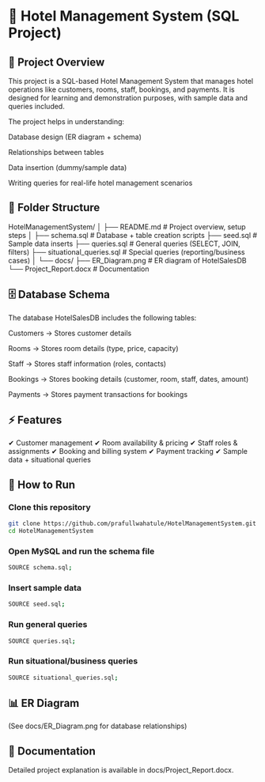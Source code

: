 # 🏨 Hotel Management System (SQL Project)
## 📌 Project Overview

This project is a SQL-based Hotel Management System that manages hotel operations like customers, rooms, staff, bookings, and payments.
It is designed for learning and demonstration purposes, with sample data and queries included.

The project helps in understanding:

Database design (ER diagram + schema)

Relationships between tables

Data insertion (dummy/sample data)

Writing queries for real-life hotel management scenarios

## 📂 Folder Structure
HotelManagementSystem/
│
├── README.md # Project overview, setup steps
│
├── schema.sql # Database + table creation scripts
├── seed.sql # Sample data inserts
├── queries.sql # General queries (SELECT, JOIN, filters)
├── situational_queries.sql # Special queries (reporting/business cases)
│
└── docs/
├── ER_Diagram.png # ER diagram of HotelSalesDB
└── Project_Report.docx # Documentation

## 🗄️ Database Schema

The database HotelSalesDB includes the following tables:

Customers → Stores customer details

Rooms → Stores room details (type, price, capacity)

Staff → Stores staff information (roles, contacts)

Bookings → Stores booking details (customer, room, staff, dates, amount)

Payments → Stores payment transactions for bookings

## ⚡ Features

✔ Customer management
✔ Room availability & pricing
✔ Staff roles & assignments
✔ Booking and billing system
✔ Payment tracking
✔ Sample data + situational queries

## 🚀 How to Run

### Clone this repository
```bash
git clone https://github.com/prafullwahatule/HotelManagementSystem.git
cd HotelManagementSystem
```

### Open MySQL and run the schema file
```bash
SOURCE schema.sql;
```

### Insert sample data
```bash
SOURCE seed.sql;
```

### Run general queries
```bash
SOURCE queries.sql;
```

### Run situational/business queries
```bash
SOURCE situational_queries.sql;
```

## 📊 ER Diagram

(See docs/ER_Diagram.png for database relationships)

## 📝 Documentation

Detailed project explanation is available in docs/Project_Report.docx.
